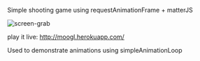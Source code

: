 Simple shooting game using requestAnimationFrame + matterJS

![screen-grab]('screen-grab.gif')

play it live:
http://moogl.herokuapp.com/

Used to demonstrate animations using simpleAnimationLoop
